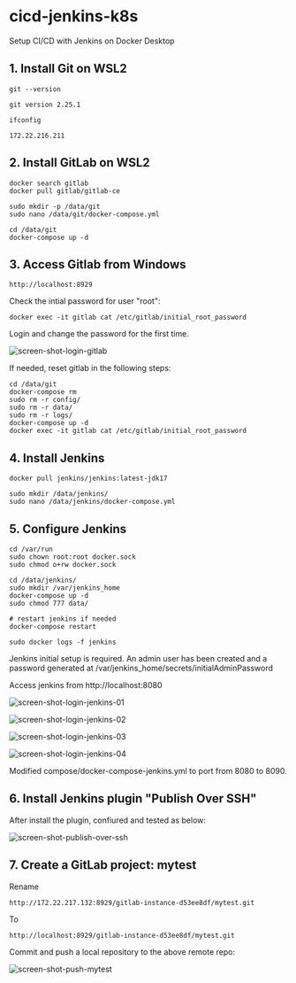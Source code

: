 # cicd-jenkins-k8s
Setup CI/CD with Jenkins on Docker Desktop

## 1. Install Git on WSL2

    git --version

    git version 2.25.1

    ifconfig

    172.22.216.211

## 2. Install GitLab on WSL2

    docker search gitlab
    docker pull gitlab/gitlab-ce

    sudo mkdir -p /data/git
    sudo nano /data/git/docker-compose.yml

    cd /data/git
    docker-compose up -d

## 3. Access Gitlab from Windows

    http://localhost:8929

Check the intial password for user "root":

    docker exec -it gitlab cat /etc/gitlab/initial_root_password

Login and change the password for the first time.

![screen-shot-login-gitlab](screen-shot/login-to-gitlab.png)

If needed, reset gitlab in the following steps:

    cd /data/git
    docker-compose rm
    sudo rm -r config/
    sudo rm -r data/
    sudo rm -r logs/
    docker-compose up -d
    docker exec -it gitlab cat /etc/gitlab/initial_root_password

## 4. Install Jenkins

    docker pull jenkins/jenkins:latest-jdk17

    sudo mkdir /data/jenkins/
    sudo nano /data/jenkins/docker-compose.yml

## 5. Configure Jenkins

    cd /var/run
    sudo chown root:root docker.sock
    sudo chmod o+rw docker.sock

    cd /data/jenkins/
    sudo mkdir /var/jenkins_home
    docker-compose up -d
    sudo chmod 777 data/

    # restart jenkins if needed
    docker-compose restart

    sudo docker logs -f jenkins

Jenkins initial setup is required. An admin user has been created and a password generated at /var/jenkins_home/secrets/initialAdminPassword

Access jenkins from http://localhost:8080

![screen-shot-login-jenkins-01](screen-shot/jenkins-initial-page.png)

![screen-shot-login-jenkins-02](screen-shot/jenkins-after-init-password.png)

![screen-shot-login-jenkins-03](screen-shot/jenkins-getting-started.png)

![screen-shot-login-jenkins-04](screen-shot/change-password.png)

Modified compose/docker-compose-jenkins.yml to port from 8080 to 8090.

## 6. Install Jenkins plugin "Publish Over SSH"

After install the plugin, confiured and tested as below:

![screen-shot-publish-over-ssh](screen-shot/test-publish-over-ssh.png)

## 7. Create a GitLab project: mytest

Rename

    http://172.22.217.132:8929/gitlab-instance-d53ee8df/mytest.git

To

    http://localhost:8929/gitlab-instance-d53ee8df/mytest.git

Commit and push a local repository to the above remote repo:

![screen-shot-push-mytest](screen-shot/push-from-intellij.png)